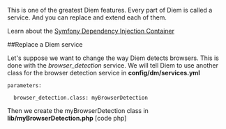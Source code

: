 This is one of the greatest Diem features.
Every part of Diem is called a service. And you can replace and extend each of them.

Learn about the [Symfony Dependency Injection Container](http://components.symfony-project.org/dependency-injection/)

##Replace a Diem service

Let's suppose we want to change the way Diem detects browsers. This is done with the *browser_detection* service. We will tell Diem to use another class for the browser detection service in
**config/dm/services.yml**
~~~
parameters:

  browser_detection.class: myBrowserDetection
~~~

Then we create the myBrowserDetection class in
**lib/myBrowserDetection.php**
[code php]
<?php
class myBrowserDetection extends dmBrowserDetection
{
  public function execute($userAgent)
  {
    // your own way to detect browser based on USER_AGENT
  }
}
[/code]

## Core

The core services can be used in both admin and front application.
To extend them, use the config/dm/services.yml file.
The original services.yml can be found in dmCorePlugin/config/dm/services.yml.

###markdown
Responsible for parsing [markdown text](http://daringfireball.net/projects/markdown/syntax) and generating HTML.

- **auto_header_id**(bool) whether to generate automatic header ids, based on header text and previous headers structure.

###file backup
Responsible for saving a copy of files edited. All files modified with a Diem code editor are backuped.

- **dir**(string) where to save files, relative to project root directory. Defaults to *data/dm/backup/filesystem*

###text_diff
Responsible for generating visual text diffs

###record_text_diff
Responsible for rendering diffs between two versions of a record

###mail
Responsible for building an email from a DmMailTemplate and a data array, then pass it to Swift.
**This service is not yet ready for usage**

###thread_launcher
Responsible for launching background tasks using an internal shell.

- **cli_file**(string) where to write the task bootstrap, relative to the project root directory

###page_synchronizer
Responsible for adding, updating and removing pages when the site content changes.

###seo_synchronizer
Responsible for updating pages metas when the site content changes.

###cache_cleaner
Responsible for clearing the cache automatically when the site content changes.

- **applications**(array) applications whose cache should be cleared
- **environments**(array) environments whose cache should be cleared
- **safe_models**(array)  when a instance of this models is created/updated/deleted, the cache is **NOT** cleared.

###form_field
Represents a field in a form. Allows chainability in [form template helpers](page:45#form-helpers:form-helpers:display-a-form-widget).

###script_name_resolver
Responsible for finding applications bootstrap urls. Allows to make a link to the site from the admin, and a link to admin from the site.

###error_watcher
Responsible for listening the "application.throw_exception" events and make something with the errors.

- **error_description_class**(string) class used to describe an error
- **mail_superadmin**(bool) send mail to superadmin ( uses superadmin's email )
- **store_in_db**(bool) store error in database

###media_tag_image
Responsible for rendering *img* tags with the [_media helper](page:45#_media-create-a-media). Configurable from the [graphical configuration panel](page:44#graphical-configuration-panel).

###media_tag_flash
Responsible for rendering flash objects with the [_media helper](page:45#_media-create-a-media). Not ready yet, you should extend it if you need it.

###media_tag_video
Responsible for rendering video with the [_media helper](page:45#_media-create-a-media). Not ready yet, you should extend it if you need it.

###media_tag_audio
Responsible for rendering audio with the [_media helper](page:45#_media-create-a-media). Not ready yet, you should extend it if you need it.

###media_resource
Ressource for a media_tag_*

###table_tag
Responsible for rendering HTML tables with the [_table helper](page:45#_table-create-a-table)

###search_engine
Responsible for managing search indices and provide a handfull programming interface.

- **dir**(string) where to save the indices, relative to project root directory

###search_index
Responsible for maintaining and querying an index ( for example, the "en" index )

- **dir**(string) where to save the index, relative to project root directory
- **culture**(string) user will ben given this culture during index population
- **name**(string) index name

###search_document
Responsible for indexing a page

- **culture**(string) user will ben given this culture during document population

###search_hit
Single search result

- **score**(float) hit score in % ( will be set by search_index when creating the hit )
- **page_id**(int) hit page id ( will be set by search_index when creating the hit )

###theme
Responsible for managing a CSS theme

###stylesheet_compressor
Responsible for minifying, merging and compressing stylesheets

- **minify**(bool) whether to minify code
- **gz_compression**(bool) whether to compress with gzip

###javascript_compressor
Responsible for minifying, merging and compressing javascripts

- **minify**(bool) whether to minify code
- **black_list**(array) List of filenames which must not be minified
- **gz_compression**(bool) whether to compress with gzip

###auth_layout_helper
Responsible for rendering the authentication page layout

###cache_manager
Responsible for managing cache

- **meta_cache_class**(string) class for metacache ( use file cache or apc cache depending on server )

###filesystem
Extension of sfFilesystem

###event_log
Responsible for logging all notable events

- **name**(string) the log visible name
- **file**(string) where to save the log file, relative to project root directory
- **entry_service_name**(string) service name for an entry of this log
- **rotation**(bool) enable rotation on the log file ( strongly recommended )
- **max_size_megabytes**(float) max size for the log file before rotating
- **ignore_models**(array) models not to log
- **ignore_internal_actions**(bool) whether to ignore Diem internal actions

###event_log_entry
An entry of the event log

###request_log
Responsible for logging all requests

- **name**(string) the log visible name
- **file**(string) where to save the log file, relative to project root directory
- **entry_service_name**(string) service name for an entry of this log
- **rotation**(bool) enable rotation on the log file ( strongly recommended )
- **max_size_megabytes**(float) max size for the log file before rotating

###request_log_entry
An entry of the request log

###browser
Represents a user browser

###browser_detection
Responsible for detecting user browser depending on its user agent

###page_tree_watcher
Responsible for listening all events that may require a page synchronization, and launch the synchronization if any before redirections.

- **use_thread**( auto, true, false ) whether to launch heavy synchronization tasks on another process

###helper
Object oriented template helper.

- **use_beaf**(bool) whether to use the "before-after" functionality on template helpers

###widget_type_manager
Responsible for managing widget types.

###page_i18n_builder
Multilingual sites only. When a page is created in a culture, this service will generate missing page translations for other cultures.

- **activate_new_translations**(bool) if set to true, the created translations are active and can be accessed by users. Defaults to false

###mime_type_resolver
Detects mime types from file names.

###project_loremizer
Fills the project with random records.

- **nb_records_per_table**(int) how many records to create for each table

###table_loremizer
Fills a table with random records.

- **nb_records**(int) how many records to create for this table
- **create_associations**(bool) create association records

###record_loremizer
Fills the record fields with random values.

- **override**(bool) replace existing values
- **create_associations**(bool) create association records

###doctrine_pager
Responsible for paginating doctrine collections

###web browser
Basic HTTP client. Overrides sfWebBrowser.

###data_load
Responsible for loading default data in the project

##Admin
The admin services can only be used in admin application.
To extend them, use the apps/admin/config/dm/services.yml file.
The original services.yml can be found in dmAdminPlugin/config/dm/services.yml.

###homepage_manager
Responsible for managing and rendering windows on admin homepage.
See the related [dm.admin_homepage.filter_windows event](page:30#events-list:admin-events:dm-admin_homepage-filter_windows).

###bread_crumb
Responsible for building and rendering the admin automatic breadcrumbs.

###log_chart
Responsible for rendering the log chart.

- **name**(string) public name for this chart
- **lifetime**(int) time in seconds to keep a cached version of the chart

###week_chart
Responsible for rendering the week chart.

- **name**(string) public name for this chart
- **lifetime**(int) time in seconds to keep a cached version of the chart

###visit_chart
Responsible for rendering the visit chart.

- **name**(string) public name for this chart
- **lifetime**(int) time in seconds to keep a cached version of the chart

###content_chart
Responsible for rendering the content chart.

- **name**(string) public name for this chart
- **lifetime**(int) time in seconds to keep a cached version of the chart

###browser_chart
Responsible for rendering the browser chart.

- **name**(string) public name for this chart
- **lifetime**(int) time in seconds to keep a cached version of the chart

###gapi
Responsible for fetching data from google analytics.

###link_tag
Responsible for rendering admin link tags with the [_link helper](page:45#link-create-a-link).

###asset_config
Responsible for loading required assets.

###admin_sort_table_form
Generic form to sort a table.

###admin_sort_referers_form
Generic form to sort table's referers.

###layout_helper
Responsible for rendering the admin layout.

###admin_menu
Responsible for building and rendering the admin menu.

###xml_sitemap_generator
Responsible for generating and saving automatic sitemap.xml files.

###related_records_view
Shows a list of records related to another one.

- *new*(bool) wether to add a link to create a new related record
- *sort*(bool) wether to add a link to sort related records
- *max*(int) max number of records to show

###log_view
Responsible for rendering a dmLog instance.

##Front
The front services can only be used in front application.
To extend them, use the apps/front/config/dm/services.yml file.
The original services.yml can be found in dmFrontPlugin/config/dm/services.yml.

###html_sitemap
**deprecated**: Please use **sitemap_menu** instead.
Responsible for building and rendering an HTML sitemap. Not to be confused with the xml sitemap, the HTML one is intended to be displayed on the site.

###sitemap_menu
Responsible for building and rendering an HTML sitemap. Not to be confused with the xml sitemap, the HTML one is intended to be displayed on the site.

###page_not_found_handler
Responsible to redirect or forward the user when the request page is not found.

###form_manager
Responsible for creating and managing front forms.

###link_tag_record
Responsible for rendering a link tag to a record with the [_link helper](page:45#_link-create-a-link). Configurable from the [graphical configuration panel](page:44#graphical-configuration-panel).

###link_tag_page
Responsible for rendering a link tag to a DmPage instance with the [_link helper](page:45#_link-create-a-link). Configurable from the [graphical configuration panel](page:44#graphical-configuration-panel).

###link_tag_media
Responsible for rendering a link tag to a DmMedia instance with the [_link helper](page:45#_link-create-a-link). Configurable from the [graphical configuration panel](page:44#graphical-configuration-panel).

###link_tag_action
Responsible for rendering a link tag to a symfony action with the [_link helper](page:45#_link-create-a-link). Configurable from the [graphical configuration panel](page:44#graphical-configuration-panel).

###link_tag_uri
Responsible for rendering a link tag to an external uri with the [_link helper](page:45#_link-create-a-link). Configurable from the [graphical configuration panel](page:44#graphical-configuration-panel).

###link_tag_error
Responsible for rendering a link tag to an exception with the [_link helper](page:45#_link-create-a-link). Configurable from the [graphical configuration panel](page:44#graphical-configuration-panel).

###link_resource
Ressource for a link_tag_*.

###asset_config
Responsible for loading required assets.

###theme_manager
Responsible for managing available themes.

###widget_view
Responsible for rendering a widget.

###layout_helper
Responsible for rendering the front layout.

###page_helper
Responsible for rendering the front content. Displays Areas, Zones and Widgets. This service has two implementations : page_helper.view_class and page_helper.edit_class. The implementation to use it chosen at runtime depending on the user permissions.

- **widget_css_class_pattern**(string) widget css class generation pattern.
Available variables : %module%, %action%.
Can be let empty to disable automatic widget classes.
Defaults to '%module%_%action%'

###widget_renderer
Responsible for rendering widgets.

- **config_file**(string) path to the widget type configuration file, relative to the project directory

###zone_form
Form used when displaying a zone edition dialog

###page_routing
Responsible for building a page_route from a slug

###page_route
Wraps a page and a culture that match a slug

###front_add_menu
Responsible for building and rendering the front add menu

###front_code_editor_file_menu
Responsible for building and rendering the front code editor file menu

###front_pager_view
Responsible for rendering a sfPager with pagination links